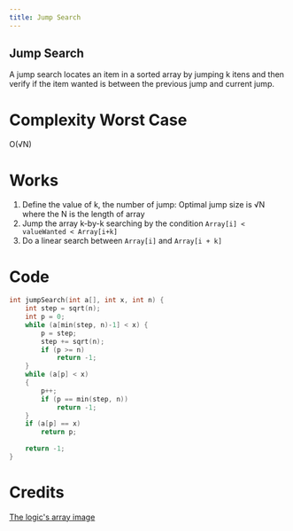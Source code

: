 ```yaml
---
title: Jump Search
---
```


## Jump Search
A jump search locates an item in a sorted array by jumping k itens and then verify if the item wanted is between 
the previous jump and current jump.

# Complexity Worst Case
O(√N)

# Works
1. Define the value of k, the number of jump: Optimal jump size is √N where the N is the length of array
2. Jump the array k-by-k searching by the condition `Array[i] < valueWanted < Array[i+k]`
3. Do a linear search between `Array[i]` and `Array[i + k]`


# Code 

```C
int jumpSearch(int a[], int x, int n) { 
    int step = sqrt(n); 
    int p = 0; 
    while (a[min(step, n)-1] < x) { 
        p = step; 
        step += sqrt(n); 
        if (p >= n) 
            return -1; 
    } 
    while (a[p] < x) 
    { 
        p++; 
        if (p == min(step, n)) 
            return -1; 
    } 
    if (a[p] == x) 
        return p; 
  
    return -1; 
} 
```
# Credits

[The logic's array image](http://theoryofprogramming.com/2016/11/10/jump-search-algorithm/)
